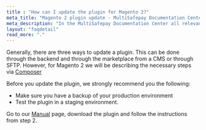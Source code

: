```yaml
---
title : "How can I update the plugin for Magento 2?"
meta_title: "Magento 2 plugin update - MultiSafepay Documentation Center"
meta_description: "In the MultiSafepay Documentation Center all relevant information regarding our Plugins and API. As well as Support pages for Payment Method, Tools and General Questions. You can also find the contact details of our Support Team and Integration Team."
layout: "faqdetail"
read_more: "."
---
```


Generally, there are three ways to update a plugin. This can be done through the backend and through the marketplace from a CMS or through SFTP. However, for Magento 2 we will be describing the necessary steps via [Composer](https://getcomposer.org)

Before you update the plugin, we strongly recommend you the following:

* Make sure you have a backup of your production environment
* Test the plugin in a staging environment.

Go to our [Manual](/integrations/magento2/manual/) page, download the plugin and follow the instructions from step 2.


